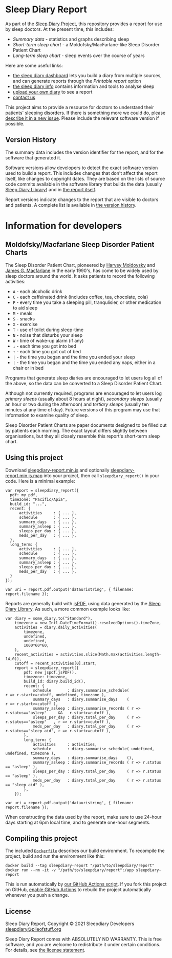 # Sleep Diary Report

As part of the [Sleep Diary Project](https://sleepdiary.github.io/), this repository provides a report for use by sleep doctors.  At the present time, this includes:

* _Summary data_ - statistics and graphs describing sleep
* _Short-term sleep chart_ - a Moldofsky/MacFarlane-like Sleep Disorder Patient Chart
* _Long-term sleep chart_ - sleep events over the course of years

Here are some useful links:

* [the sleep diary dashboard](../dashboard) lets you build a diary from multiple sources, and can generate reports through the _Printable report_ option
* [the sleep diary info](https://github.com/sleepdiary/info) contains information and tools to analyse sleep
* <a href="#diary-input" id="diary-input-link">upload your own diary</a> to see a report
* [contact us](https://github.com/sleepdiary/report/issues/new/choose)
<input id="diary-input" type="file" style="display:none">

This project aims to provide a resource for doctors to understand their patients' sleeping disorders.  If there is something more we could do, please [describe it in a new issue](https://github.com/sleepdiary/report/issues/new).  Please include the relevant software version if possible.

## Version History

The summary data includes the version identifier for the report, and for the software that generated it.

Software versions allow developers to detect the exact software version used to build a report.  This includes changes that don't affect the report itself, like changes to copyright dates.  They are based on the lists of source code commits available in the software library that builds the data (usually [Sleep Diary Library](https://github.com/sleepdiary/library/commits/built)) and in [the report itself](https://github.com/sleepdiary/report/commits/built).

Report versions indicate changes to the report that are visible to doctors and patients.  A complete list is available in [the version history](version_history.txt).

# Information for developers

## Moldofsky/Macfarlane Sleep Disorder Patient Charts

The Sleep Disorder Patient Chart, pioneered by [Harvey Moldoysky](http://sites.utoronto.ca/pain/about-us/profile/harvey-moldofsky.html) and [James G. Macfarlane](https://www.psychiatry.utoronto.ca/faculty/james-g-macfarlane) in the early 1990's, has come to be widely used by sleep doctors around the world.  It asks patients to record the following activities:

* `A` - each alcoholic drink
* `C` - each caffeinated drink (includes coffee, tea, chocolate, cola)
* `P` - every time you take a sleeping pill, tranqulisier, or other medication to aid sleep
* `M` - meals
* `S` - snacks
* `X` - exercise
* `T` - use of toilet during sleep-time
* `N` - noise that disturbs your sleep
* `W` - time of wake-up alarm (if any)
* `↓` - each time you got into bed
* `↑` - each time you got out of bed
* `|` - the time you began and the time you ended your sleep
* `|` - the time you began and the time you ended any naps, either in a chair or in bed

Programs that generate sleep diaries are encouraged to let users log all of the above, so the data can be converted to a Sleep Disorder Patient Chart.

Although not currently required, programs are encouraged to let users log _primary sleeps_ (usually about 8 hours at night), _secondary sleeps_ (usually an hour or two during the afternoon) and _tertiary sleeps_ (usually ten minutes at any time of day).  Future versions of this program may use that information to examine quality of sleep.

Sleep Disorder Patient Charts are paper documents designed to be filled out by patients each morning.  The exact layout differs slightly between organisations, but they all closely resemble this report's short-term sleep chart.

## Using this project

Download [sleepdiary-report.min.js](sleepdiary-report.min.js) and optionally [sleepdiary-report.min.js.map](sleepdiary-report.min.js.map) into your project, then call `sleepdiary_report()` in your code.  Here is a minimal example:

    var report = sleepdiary_report({
      pdf: my_pdf,
      timezone: "Pacific/Apia",
      build_id: "...",
      recent: {
          activities     : [ ... ],
          schedule       : { ... },
          summary_days   : { ... },
          summary_asleep : { ... },
          sleeps_per_day : { ... },
          meds_per_day   : { ... },
      },
      long_term: {
          activities     : [ ... ],
          schedule       : { ... },
          summary_days   : { ... },
          summary_asleep : { ... },
          sleeps_per_day : { ... },
          meds_per_day   : { ... },
      }
    });

    var uri = report.pdf.output('datauristring', { filename: report.filename });

Reports are generally build with [jsPDF](https://github.com/MrRio/jsPDF), using data generated by the [Sleep Diary Library](https://github.com/sleepdiary/library).  As such, a more common example looks like:

    var diary = some_diary.to("Standard"),
        timezone = new Intl.DateTimeFormat().resolvedOptions().timeZone,
        activities = diary.daily_activities(
            timezone,
            undefined,
            undefined,
            1000*60*60,
        ),
        recent_activities = activities.slice(Math.max(activities.length-14,0)),
        cutoff = recent_activities[0].start,
        report = sleepdiary_report({
            pdf: new jspdf.jsPDF(),
            timezone: timezone,
            build_id: diary.build_id(),
            recent: {
                schedule       : diary.summarise_schedule(                             r => r.start>=cutoff, undefined, timezone ),
                summary_days   : diary.summarise_days    (                             r => r.start>=cutoff ),
                summary_asleep : diary.summarise_records ( r => r.status=="asleep"     &&   r.start>=cutoff ),
                sleeps_per_day : diary.total_per_day     ( r => r.status=="asleep"   , r => r.start>=cutoff ),
                meds_per_day   : diary.total_per_day     ( r => r.status=="sleep aid", r => r.start>=cutoff ),
            },
            long_term: {
                activities     : activities,
                schedule       : diary.summarise_schedule( undefined, undefined, timezone ),
                summary_days   : diary.summarise_days    (),
                summary_asleep : diary.summarise_records ( r => r.status == "asleep" ),
                sleeps_per_day : diary.total_per_day     ( r => r.status == "asleep" ),
                meds_per_day   : diary.total_per_day     ( r => r.status == "sleep aid" ),
            },
        });

    var uri = report.pdf.output('datauristring', { filename: report.filename });

When constructing the data used by the report, make sure to use 24-hour days starting at 6pm local time, and to generate one-hour segments.

## Compiling this project

The included [`Dockerfile`](Dockerfile) describes our build environment.  To recompile the project, build and run the environment like this:

    docker build --tag sleepdiary-report "/path/to/sleepdiary/report"
    docker run --rm -it -v "/path/to/sleepdiary/report":/app sleepdiary-report

This is run automatically by [our GitHub Actions script](.github/workflows/main.yml).  If you fork this project on GitHub, [enable GitHub Actions](https://docs.github.com/en/actions/managing-workflow-runs/disabling-and-enabling-a-workflow) to rebuild the project automatically whenever you push a change.

## License

Sleep Diary Report, Copyright © 2021 Sleepdiary Developers <sleepdiary@pileofstuff.org>

Sleep Diary Report comes with ABSOLUTELY NO WARRANTY.  This is free software, and you are welcome to redistribute it under certain conditions.  For details, see [the license statement](LICENSE).

<script src="https://cdnjs.cloudflare.com/ajax/libs/jspdf/2.3.1/jspdf.umd.min.js"></script>
<script src="../library/sleepdiary-library.min.js"></script>
<script src="sleepdiary-report.min.js"></script>
<script src="index.js"></script>
